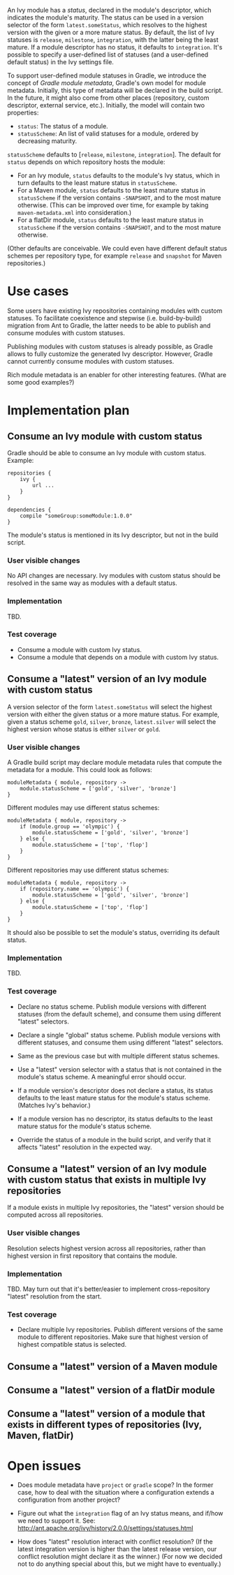 An Ivy module has a *status*, declared in the module's descriptor, which indicates the module's maturity. The status can be used
in a version selector of the form `latest.someStatus`, which resolves to the highest version with the given or a more mature status.
By default, the list of Ivy statuses is `release`, `milestone`, `integration`, with the latter being the least mature. If a module descriptor
has no status, it defaults to `integration`. It's possible to specify a user-defined list of statuses (and a user-defined default status)
in the Ivy settings file.

To support user-defined module statuses in Gradle, we introduce the concept of *Gradle module metadata*, Gradle's own model
for module metadata. Initially, this type of metadata will be declared in the build script. In the future, it might also come from other places
(repository, custom descriptor, external service, etc.). Initially, the model will contain two properties:

* `status`: The status of a module.
* `statusScheme`: An list of valid statuses for a module, ordered by decreasing maturity.

`statusScheme` defaults to [`release`, `milestone`, `integration`]. The default for `status` depends on which repository hosts the module:

* For an Ivy module, `status` defaults to the module's Ivy status, which in turn defaults to the least mature status in `statusScheme`.
* For a Maven module, `status` defaults to the least mature status in `statusScheme` if the version contains `-SNAPSHOT`, and to the most mature otherwise.
  (This can be improved over time, for example by taking `maven-metadata.xml` into consideration.)
* For a flatDir module, `status` defaults to the least mature status in `statusScheme` if the version contains `-SNAPSHOT`, and to the most mature otherwise.

(Other defaults are conceivable. We could even have different default status schemes per repository type, for example `release` and `snapshot` for Maven repositories.)

# Use cases

Some users have existing Ivy repositories containing modules with custom statuses. To facilitate coexistence and stepwise
(i.e. build-by-build) migration from Ant to Gradle, the latter needs to be able to publish and consume modules with custom statuses.

Publishing modules with custom statuses is already possible, as Gradle allows to fully customize the generated Ivy descriptor.
However, Gradle cannot currently consume modules with custom statuses.

Rich module metadata is an enabler for other interesting features. (What are some good examples?)

# Implementation plan

## Consume an Ivy module with custom status

Gradle should be able to consume an Ivy module with custom status. Example:

    repositories {
        ivy {
            url ...
        }
    }

    dependencies {
        compile "someGroup:someModule:1.0.0"
    }

The module's status is mentioned in its Ivy descriptor, but not in the build script.

### User visible changes

No API changes are necessary. Ivy modules with custom status should be resolved in the same way as modules with a default status.

### Implementation

TBD.

### Test coverage

* Consume a module with custom Ivy status.
* Consume a module that depends on a module with custom Ivy status.

## Consume a "latest" version of an Ivy module with custom status

A version selector of the form `latest.someStatus` will select the highest version with either the given status or a
more mature status. For example, given a status scheme `gold`, `silver`, `bronze`, `latest.silver` will select the
highest version whose status is either `silver` or `gold`.

### User visible changes

A Gradle build script may declare module metadata rules that compute the metadata for a module. This could look as follows:

    moduleMetadata { module, repository ->
        module.statusScheme = ['gold', 'silver', 'bronze']
    }

Different modules may use different status schemes:

    moduleMetadata { module, repository ->
        if (module.group == 'olympic') {
            module.statusScheme = ['gold', 'silver', 'bronze']
        } else {
            module.statusScheme = ['top', 'flop']
        }
    }

Different repositories may use different status schemes:

    moduleMetadata { module, repository ->
        if (repository.name == 'olympic') {
            module.statusScheme = ['gold', 'silver', 'bronze']
        } else {
            module.statusScheme = ['top', 'flop']
        }
    }

It should also be possible to set the module's status, overriding its default status.

### Implementation

TBD.

### Test coverage

* Declare no status scheme. Publish module versions with different statuses (from the default scheme), and consume them using different "latest" selectors.

* Declare a single "global" status scheme. Publish module versions with different statuses, and consume them using different "latest" selectors.

* Same as the previous case but with multiple different status schemes.

* Use a "latest" version selector with a status that is not contained in the module's status scheme. A meaningful error should occur.

* If a module version's descriptor does not declare a status, its status defaults to the least mature status for the module's status scheme. (Matches Ivy's behavior.)

* If a module version has no descriptor, its status defaults to the least mature status for the module's status scheme.

* Override the status of a module in the build script, and verify that it affects "latest" resolution in the expected way.

## Consume a "latest" version of an Ivy module with custom status that exists in multiple Ivy repositories

If a module exists in multiple Ivy repositories, the "latest" version should be computed across all repositories.

### User visible changes

Resolution selects highest version across all repositories, rather than highest version in first repository that contains the module.

### Implementation

TBD. May turn out that it's better/easier to implement cross-repository "latest" resolution from the start.

### Test coverage

* Declare multiple Ivy repositories. Publish different versions of the same module to different repositories. Make sure that highest version of highest compatible status is selected.

## Consume a "latest" version of a Maven module

## Consume a "latest" version of a flatDir module

## Consume a "latest" version of a module that exists in different types of repositories (Ivy, Maven, flatDir)

# Open issues

* Does module metadata have `project` or `gradle` scope? In the former case, how to deal with the situation
  where a configuration extends a configuration from another project?

* Figure out what the `integration` flag of an Ivy status means, and if/how we need to support it. See: http://ant.apache.org/ivy/history/2.0.0/settings/statuses.html

* How does "latest" resolution interact with conflict resolution? (If the latest integration version is higher than the latest release version, our conflict resolution might declare it as the winner.)
  (For now we decided not to do anything special about this, but we might have to eventually.)

